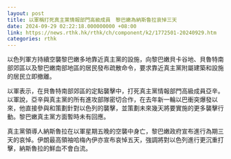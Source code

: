 ```yaml
---
layout: post
title: 以軍稱打死真主黨情報部門高級成員　黎巴嫩為納斯魯拉哀悼三天
date: 2024-09-29 02:22:18.000000000 +08:00
link: https://news.rthk.hk/rthk/ch/component/k2/1772501-20240929.htm
categories: rthk
---
```


以色列軍方持續空襲黎巴嫩多地靠近真主黨的設施，向黎巴嫩貝卡谷地、貝魯特南部郊區以及黎巴嫩南部地區的居民發布疏散命令，要求靠近真主黨附屬建築和設施的居民立即撤離。

以軍表示，在貝魯特南部郊區的定點襲擊中，打死真主黨情報部門高級成員亞辛。以軍說，亞辛與真主黨的所有進攻部隊密切合作，在去年新一輪以巴衝突爆發以來，他直接參與和策劃針對以色列的襲擊，並策劃未來幾天將要實施的更多襲擊行動。黎巴嫩真主黨方面暫時未有回應。

真主黨領導人納斯魯拉在以軍星期五晚的空襲中身亡，黎巴嫩政府宣布進行為期三天的哀悼。伊朗最高領袖哈梅內伊亦宣布哀悼五天，強調將對以色列進行更沉重打擊，納斯魯拉的鮮血不會白流。
